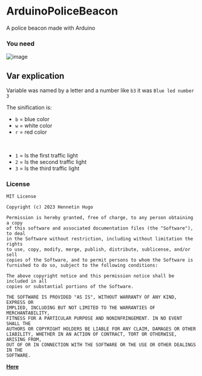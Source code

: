 # ArduinoPoliceBeacon
A police beacon made with Arduino

### You need
![image](https://user-images.githubusercontent.com/81523999/236409271-90286f8f-5ffa-4bde-a35b-10915e77df10.png)


## Var explication
Variable was named by a letter and a number like ``b3`` it was ``Blue led number 3``

The sinification is:
- ``b`` = blue color
- ``w`` = white color
- ``r`` = red color

<br>

- ``1`` = Is the first traffic light
- ``2`` = Is the second traffic light
- ``3`` = Is the third traffic light

### License
```
MIT License

Copyright (c) 2023 Hennetin Hugo

Permission is hereby granted, free of charge, to any person obtaining a copy
of this software and associated documentation files (the "Software"), to deal
in the Software without restriction, including without limitation the rights
to use, copy, modify, merge, publish, distribute, sublicense, and/or sell
copies of the Software, and to permit persons to whom the Software is
furnished to do so, subject to the following conditions:

The above copyright notice and this permission notice shall be included in all
copies or substantial portions of the Software.

THE SOFTWARE IS PROVIDED "AS IS", WITHOUT WARRANTY OF ANY KIND, EXPRESS OR
IMPLIED, INCLUDING BUT NOT LIMITED TO THE WARRANTIES OF MERCHANTABILITY,
FITNESS FOR A PARTICULAR PURPOSE AND NONINFRINGEMENT. IN NO EVENT SHALL THE
AUTHORS OR COPYRIGHT HOLDERS BE LIABLE FOR ANY CLAIM, DAMAGES OR OTHER
LIABILITY, WHETHER IN AN ACTION OF CONTRACT, TORT OR OTHERWISE, ARISING FROM,
OUT OF OR IN CONNECTION WITH THE SOFTWARE OR THE USE OR OTHER DEALINGS IN THE
SOFTWARE.

```
**[Here](https://github.com/Zerbaib/ArduinoPoliceBeacon/blob/main/LICENSE)**

